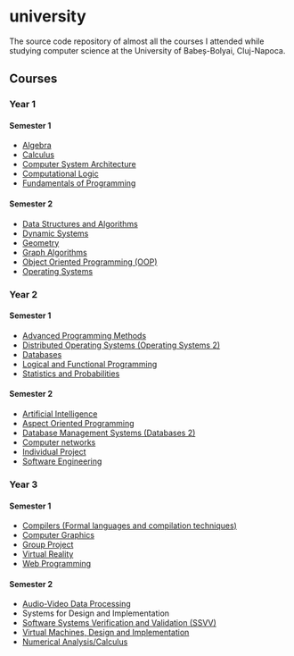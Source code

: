 university
==========
The source code repository of almost all the courses I attended while studying computer science at the University of Babeș-Bolyai, Cluj-Napoca.

## Courses

### Year 1
#### Semester 1
- [Algebra](/algebra/)
- [Calculus](/calculus/)
- [Computer System Architecture](/computer-architecture/)
- [Computational Logic](/computational-logic/)
- [Fundamentals of Programming](/fundamentals-of-programming/)

#### Semester 2
- [Data Structures and Algorithms](/data-structures-and-algorithms/)
- [Dynamic Systems](/dynamic-systems/)
- [Geometry](/geometry/)
- [Graph Algorithms](/graph-algorithms/)
- [Object Oriented Programming (OOP)](/object-oriented-programming/)
- [Operating Systems](/operating-systems/)

### Year 2
#### Semester 1
- [Advanced Programming Methods](/advanced-programming-methods/)
- [Distributed Operating Systems (Operating Systems 2)](/distributed-operating-systems/)
- [Databases](/databases/)
- [Logical and Functional Programming](/logical-and-functional-programming/)
- [Statistics and Probabilities](/statistics-and-probabilities/)

#### Semester 2
- [Artificial Intelligence](/artificial-intelligence/)
- [Aspect Oriented Programming](/aspect-oriented-programming/)
- [Database Management Systems (Databases 2)](/databases-2/)
- [Computer networks](/computer-networks/)
- [Individual Project](/individual-project)
- [Software Engineering](/software-engineering/)

### Year 3
#### Semester 1
- [Compilers (Formal languages and compilation techniques)](/compilers/)
- [Computer Graphics](/computer-graphics/)
- [Group Project](/group-project/)
- [Virtual Reality](/virtual-reality)
- [Web Programming](/web-programming/)

#### Semester 2
- [Audio-Video Data Processing](/audio-video/)
- Systems for Design and Implementation
- [Software Systems Verification and Validation (SSVV)](/software-systems-verification-and-validation/)
- [Virtual Machines, Design and Implementation](/virtual-machines/)
- [Numerical Analysis/Calculus](/numerical-calculus/)

